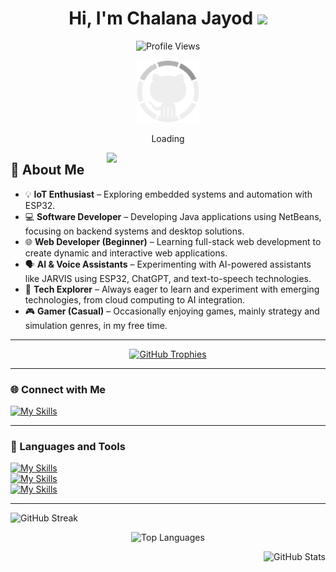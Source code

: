 <h1 align="center">Hi, I'm Chalana Jayod <img src="https://media.giphy.com/media/hvRJCLFzcasrR4ia7z/giphy.gif" width="35"> </h1>

<p align="center">
  <img src="https://komarev.com/ghpvc/?username=cjdevx&label=Profile%20views&color=0e75b6&style=flat" alt="Profile Views" />
</p>

<div align=center>
  <img src="https://raw.githubusercontent.com/AhmedFathyDev/AhmedFathyDev/main/GitHub.gif" alt="GitHub Octocat Logo" height="100">
  <p>Loading</p>
</div>

<img align="right" src="https://github.com/7oSkaaa/7oSkaaa/blob/main/Images/Right_Side.gif?raw=true" width = 350px>

## 🚀 About Me
- 💡 **IoT Enthusiast** – Exploring embedded systems and automation with ESP32.
- 💻 **Software Developer** – Developing Java applications using NetBeans, focusing on backend systems and desktop solutions.
- 🌐 **Web Developer (Beginner)** – Learning full-stack web development to create dynamic and interactive web applications.
- 🗣️ **AI & Voice Assistants** – Experimenting with AI-powered assistants like JARVIS using ESP32, ChatGPT, and text-to-speech technologies.
- 🚀 **Tech Explorer** – Always eager to learn and experiment with emerging technologies, from cloud computing to AI integration.
- 🎮 **Gamer (Casual)** – Occasionally enjoying games, mainly strategy and simulation genres, in my free time.
  
---

<p align="center">
  <a href="https://github.com/ryo-ma/github-profile-trophy">
    <img src="https://github-profile-trophy.vercel.app/?username=cjdevx&margin-w=15" alt="GitHub Trophies" />
  </a>
</p>

---

<h3 align="left"> 🌐 Connect with Me </h3>

[![My Skills](https://skillicons.dev/icons?i=linkedin)](https://www.linkedin.com/in/chalana-jayod-59238a2b0/)<br>

---

<h3 align="left"> 🚀 Languages and Tools </h3>

[![My Skills](https://skillicons.dev/icons?i=html,css)](https://en.wikipedia.org/wiki/HTML,https://en.wikipedia.org/wiki/CSS)<br>
[![My Skills](https://skillicons.dev/icons?i=java&theme=light)](https://www.java.com/en/)<br>
[![My Skills](https://skillicons.dev/icons?i=arduino)](https://www.arduino.cc/)

---

<p align="left">
  <img src="https://github-readme-streak-stats.herokuapp.com/?user=cjdevx&theme=tokyonight" alt="GitHub Streak" />
</p>

<p align="center">
  <img src="https://github-readme-stats.vercel.app/api/top-langs?username=cjdevx&show_icons=true&locale=en&layout=compact&theme=tokyonight" alt="Top Languages" />
</p>

<p align="right">
  <img src="https://github-readme-stats.vercel.app/api?username=cjdevx&show_icons=true&theme=tokyonight" alt="GitHub Stats" />
</p>



